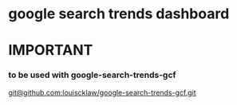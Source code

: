 # google search trends dashboard
# IMPORTANT

### to be used with google-search-trends-gcf
[git@github.com:louiscklaw/google-search-trends-gcf.git](git@github.com:louiscklaw/google-search-trends-gcf.git)
